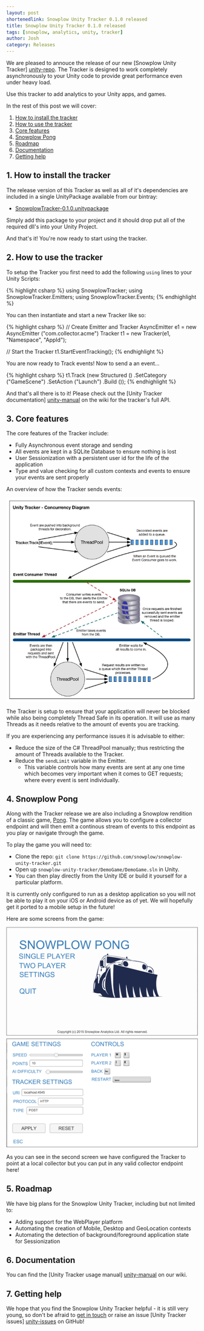 ```yaml
---
layout: post
shortenedlink: Snowplow Unity Tracker 0.1.0 released
title: Snowplow Unity Tracker 0.1.0 released
tags: [snowplow, analytics, unity, tracker]
author: Josh
category: Releases
---
```


We are pleased to annouce the release of our new [Snowplow Unity Tracker] [unity-repo].  The Tracker is designed to work completely asynchronously to your Unity code to provide great performance even under heavy load.

Use this tracker to add analytics to your Unity apps, and games.

In the rest of this post we will cover:

1. [How to install the tracker](/blog/2015/10/08/snowplow-unity-tracker-0.1.0-released/#how-to-install)
2. [How to use the tracker](/blog/2015/10/08/snowplow-unity-tracker-0.1.0-released/#how-to-use)
3. [Core features](/blog/2015/10/08/snowplow-unity-tracker-0.1.0-released/#features)
4. [Snowplow Pong](/blog/2015/10/08/snowplow-unity-tracker-0.1.0-released/#snowplow-pong)
5. [Roadmap](/blog/2015/10/08/snowplow-unity-tracker-0.1.0-released/#roadmap)
6. [Documentation](/blog/2015/10/08/snowplow-unity-tracker-0.1.0-released/#docs)
7. [Getting help](/blog/2015/10/08/snowplow-unity-tracker-0.1.0-released/#help)

<!--more-->

<h2 id="how-to-install">1. How to install the tracker</h2>

The release version of this Tracker as well as all of it's dependencies are included in a single UnityPackage available from our bintray: 

* [SnowplowTracker-0.1.0.unitypackage][package-dl]

Simply add this package to your project and it should drop put all of the required dll's into your Unity Project.

And that's it! You're now ready to start using the tracker.

<h2 id="how-to-use">2. How to use the tracker</h2>

To setup the Tracker you first need to add the following `using` lines to your Unity Scripts:

{% highlight csharp %}
using SnowplowTracker;
using SnowplowTracker.Emitters;
using SnowplowTracker.Events;
{% endhighlight %}

You can then instantiate and start a new Tracker like so:

{% highlight csharp %}
// Create Emitter and Tracker
AsyncEmitter e1 = new AsyncEmitter ("com.collector.acme")
Tracker t1 = new Tracker(e1, "Namespace", "AppId");

// Start the Tracker
t1.StartEventTracking();
{% endhighlight %}

You are now ready to Track events!  Now to send a an event...

{% highlight csharp %}
t1.Track (new Structured ()
    .SetCategory ("GameScene")
    .SetAction ("Launch")
    .Build ());
{% endhighlight %}

And that's all there is to it! Please check out the [Unity Tracker documentation] [unity-manual] on the wiki for the tracker's full API.

<h2 id="features">3. Core features</h2>

The core features of the Tracker include:

* Fully Asynchronous event storage and sending
* All events are kept in a SQLite Database to ensure nothing is lost
* User Sessionization with a persistent user id for the life of the application
* Type and value checking for all custom contexts and events to ensure your events are sent properly

An overview of how the Tracker sends events:

<img src="/assets/img/blog/2015/10/Unity-Tracker-Concurrency.jpg" />

The Tracker is setup to ensure that your application will never be blocked while also being completely Thread Safe in its operation.  It will use as many Threads as it needs relative to the amount of events you are tracking.

If you are experiencing any performance issues it is advisable to either:

* Reduce the size of the C# ThreadPool manually; thus restricting the amount of Threads available to the Tracker.
* Reduce the `sendLimit` variable in the Emitter.
  - This variable controls how many events are sent at any one time which becomes very important when it comes to GET requests; where every event is sent individually.

<h2 id="snowplow-pong">4. Snowplow Pong</h2>

Along with the Tracker release we are also including a Snowplow rendition of a classic game, [Pong][pong].  The game allows you to configure a collector endpoint and will then emit a continous stream of events to this endpoint as you play or navigate through the game.

To play the game you will need to:

* Clone the repo: `git clone https://github.com/snowplow/snowplow-unity-tracker.git`
* Open up `snowplow-unity-tracker/DemoGame/DemoGame.sln` in Unity.
* You can then play directly from the Unity IDE or build it yourself for a particular platform.

It is currently only configured to run as a desktop application so you will not be able to play it on your iOS or Android device as of yet.  We will hopefully get it ported to a mobile setup in the future!

Here are some screens from the game:

<img src="/assets/img/blog/2015/10/snowplow_pong_home.png" style="border:1px solid grey; margin-bottom:5px;"/>
<img src="/assets/img/blog/2015/10/snowplow_pong_settings.png" style="border:1px solid grey;"/>

As you can see in the second screen we have configured the Tracker to point at a local collector but you can put in any valid collector endpoint here!

<h2 id="roadmap">5. Roadmap</h2>

We have big plans for the Snowplow Unity Tracker, including but not limited to:

* Adding support for the WebPlayer platform
* Automating the creation of Mobile, Desktop and GeoLocation contexts
* Automating the detection of background/foreground application state for Sessionization

<h2 id="docs">6. Documentation</h2>

You can find the [Unity Tracker usage manual] [unity-manual] on our wiki.

<h2 id="help">7. Getting help</h2>

We hope that you find the Snowplow Unity Tracker helpful - it is still very young, so don't be afraid to [get in touch][talk-to-us] or raise an issue [Unity Tracker issues] [unity-issues] on GitHub!

[unity-repo]: https://github.com/snowplow/snowplow-unity-tracker
[unity-manual]: https://github.com/snowplow/snowplow/wiki/Unity-Tracker
[talk-to-us]: https://github.com/snowplow/snowplow/wiki/Talk-to-us
[unity-issues]: https://github.com/snowplow/snowplow-unity-tracker/issues
[package-dl]: https://bintray.com/snowplow/snowplow-generic
[pong]: https://en.wikipedia.org/wiki/Pong
